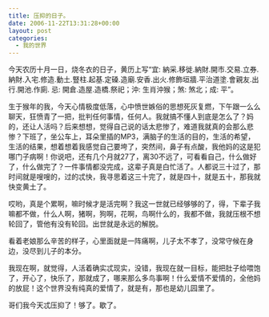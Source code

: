 ```yaml
---
title: 压抑的日子。
date: 2006-11-22T13:31:28+00:00
layout: post
categories:
  - 我的世界
---
```


今天农历十月一日，烧冬衣的日子，黄历上写“宜: 納采.移徙.納財.開市.交易.立券.納財.入宅.修造.動土.豎柱.起基.定磉.造廟.安香.出火.修飾垣牆.平治道塗.會親友.出行.開池.作廁. 忌: 開倉.造屋.造橋.祭祀；沖: 生肖沖猴；煞: 煞北；成: 平”。

生于猴年的我，今天心情极度低落，心中愤世嫉俗的思想死灰复燃，下午跟一么么聊天，狂愤青了一把，批判任何事情，任何人。我就搞不懂人到底是怎么了？妈的，还让人活吗？后来想想，觉得自己说的话太悲惨了，难道我就真的会那么悲惨？下班了，坐公车上，耳朵里插的MP3，满脑子的生活的目的，生活的希望，生活的结果，想着想着我感觉自己要垮了，突然间，鼻子有点酸，我他妈的这是犯哪门子病啊！你说吧，还有几个月就27了，离30不远了，可看看自己，什么做好了，什么做完了？一件事情都没完成，这辈子真是白忙活了。人都说三十过了，那时间就是嗖嗖的，过的忒快，我寻思着这三十完了，就是四十，就是五十，那我就快变黄土了。

哎哟，真是个累啊，嘛时候才是活完啊？我这一世就已经够够的了，得，下辈子我嘛都不做，什么人啊，猪啊，狗啊，花啊，鸟啊什么的，我都不做，我就压根不想轮回了，管他有没有轮回。出世就是永远的解脱。

看着老娘那么辛苦的样子，心里面就是一阵痛啊，儿子太不孝了，没常守候在身边，没尽到儿子的本分。

我现在啊，就觉得，人活着确实忒现实，没错，我现在就一目标，能把肚子给喂饱了，开心了，快乐了，那就成了，哪来那么多鸟事啊！什么爱情不爱情的，全他妈的放屁！这个世界没有纯真的爱情了，就是有，那也是幼儿园里了。

哥们我今天忒压抑了！够了。歇了。